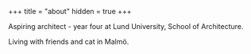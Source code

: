 +++
title = "about"
hidden = true 
+++

Aspiring architect - year four at Lund University, School of Architecture.

Living with friends and cat in Malmö.
